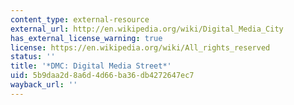 ```yaml
---
content_type: external-resource
external_url: http://en.wikipedia.org/wiki/Digital_Media_City
has_external_license_warning: true
license: https://en.wikipedia.org/wiki/All_rights_reserved
status: ''
title: '*DMC: Digital Media Street*'
uid: 5b9daa2d-8a6d-4d66-ba36-db4272647ec7
wayback_url: ''
---
```

